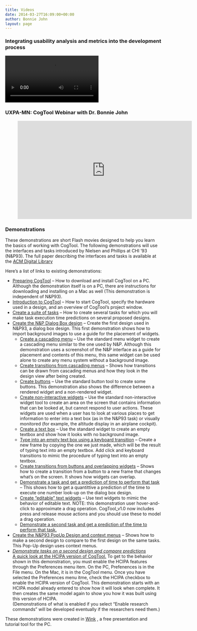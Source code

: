 ```yaml
---
title: Videos
date: 2014-03-27T16:09:00+00:00
author: Bonnie John
layout: page
---
```


### Integrating usability analysis and metrics into the development process

<video controls>
  <source src="https://researcher.watson.ibm.com/researcher/files/us-rachel/CogTool&DesignProcessFinal.mp4" type="video/mp4">
  Your browser does not support the video tag.
</video>

### UXPA-MN: CogTool Webinar with Dr. Bonnie John

<figure class="wp-block-embed-youtube wp-block-embed is-type-video is-provider-youtube wp-embed-aspect-16-9 wp-has-aspect-ratio">
<iframe width="560" height="315" src="https://www.youtube.com/embed/Aj5oaNy4dCw" frameborder="0" allow="accelerometer; autoplay; encrypted-media; gyroscope; picture-in-picture" allowfullscreen></iframe>
<div class="wp-block-embed__wrapper">
</div>
</figure>

### Demonstrations

These demonstrations are short Flash movies designed to help you learn the basics of working with CogTool. The following demonstrations will use the interfaces and tasks introduced by Nielsen and Phillips at CHI ’93 (N&P93). The full paper describing the interfaces and tasks is available at the [ACM Digital Library](http://portal.acm.org/citation.cfm?id=169173&coll=ACM&dl=ACM&CFID=13250290&CFTOKEN=83474056)

Here’s a list of links to existing demonstrations:

  * [Preparing CogTool](videos/1_preparing_cogtool.htm) &#8211; How to download and install CogTool on a PC. Although the demonstration itself is on a PC, there are instructions for downloading and installing on a Mac as well (This demonstration is independent of N&P93).
  * [Introduction to CogTool](videos/2_introduction_to_cogtool.htm) &#8211; How to start CogTool, specify the hardware used in a design, and an overview of CogTool’s project window.
  * [Create a suite of tasks](videos/3_suite_of_tasks.htm) &#8211; How to create several tasks for which you will make task execution time predictions on several proposed designs.
  * [Create the N&P Dialog Box design](videos/4_dialog_box.htm) &#8211; Create the first design used in N&P93, a dialog box design. This first demonstration shows how to import background images to use a guide for the placement of widgets.
      * [Create a cascading menu](videos/5_menu.htm) &#8211; Use the standard menu widget to create a cascading menu similar to the one used by N&P. Although this demonstration uses a screenshot of the N&P interface as a guide for placement and contents of this menu, this same widget can be used alone to create any menu system without a background image.
      * [Create transitions from cascading menus](videos/6_menu_trans.htm) &#8211; Shows how transitions can be drawn from cascading menus and how they look in the design view after being created.
      * [Create buttons](videos/7_buttons.htm) &#8211; Use the standard button tool to create some buttons. This demonstration also shows the difference between a rendered widget and a non-rendered widget.
      * [Create non-interactive widgets](videos/8_non_interactives.htm) &#8211; Use the standard non-interactive widget tool to create an area on the screen that contains information that can be looked at, but cannot respond to user actions. These widgets are used when a user has to look at various places to get information to enter into a text box (as in the N&P93 task) or visually monitored (for example, the altitude display in an airplane cockpit).
      * [Create a text box](videos/9_text_box.htm) &#8211; Use the standard widget to create an empty textbox and show how it looks with no background image.
      * [Type into an empty text box using a keyboard transition](videos/10_type_into_textbox.htm) &#8211; Create a new frame by copying the one we just made, which will be the result of typing text into an empty textbox. Add click and keyboard transitions to mimic the procedure of typing text into an empty textbox.
      * [Create transitions from buttons and overlapping widgets](videos/10_type_into_textbox.htm) &#8211; Shows how to create a transition from a button to a new frame that changes what’s on the screen. It shows how widgets can overlap.
      * [Demonstrate a task and get a prediction of time to perform that task](videos/12_demo_1st_tasks.htm) &#8211; This shows how to get a quantittive a prediction of the time to execute one number look-up on the dialog box design.
      * [Create “editable” text widgets](videos/13_editable_text.htm) &#8211; Use text widgets to mimic the behavior of editable text. NOTE: this demonstration user hover-and-click to approximate a drag operation. CogTool_v1.0 now includes press and release mouse actions and you should use these to model a drag operation.
      * [Demonstrate a second task and get a prediction of the time to perform that task.](videos/14_demo_2nd_tasks.htm)
  * [Create the N&P93 PopUp Design and context menus](videos/15_pop_up.htm) &#8211; Shows how to make a second design to compare to the first design on the same tasks. This Pop-Up design uses context menus.
  * _[Demonstrate tasks on a second design and compare predictions](videos/16_demo_2nd_design%20(2%20versions).htm)_  
    [A quick look at the HCIPA version of CogTool.](videos/16_demo_2nd_design%20(2%20versions).htm) To get to the behavior shown in this demonstration, you must enable the HCIPA features through the Preferences menu item. On the PC, Prefenences is in the File menu. On the Mac, it is in the CogTool menu. Once you have selected the Preferences menu itme, check the HCIPA checkbox to enable the HCIPA version of CogTool. This demonstration starts with an HCIPA model already entered to show how it will look when complete. It then creates the same model again to show you how it was built using this version of HCIPA.  
    (Demonstrations of what is enabled if you select “Enable research commands” will be developed eventually if the researchers need them.)

These demonstrations were created in [Wink](http://www.debugmode.com/wink/) , a free presentation and tutorial tool for the PC.

